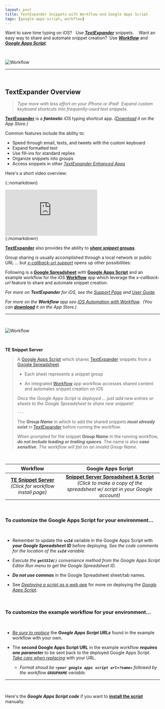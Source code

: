 ```yaml
---
layout: post
title: TextExpander Snippets with Workflow and Google Apps Script
tags: [google-apps-script, workflow]
---
```


Want to save time typing on iOS?  &nbsp; Use ***[TextExpander](https://smilesoftware.com/textexpander-ios)*** snippets.   &nbsp;&nbsp; Want an easy way to share and automate snippet creation?  &nbsp;Use ***[Workflow](https://workflow.is/)*** and ***[Google Apps Script](https://www.google.com/script/start/)***.

<br>

![Workflow]({{site.baseurl}}/images/2016-01-28-workflow.png)

---

<br>

## TextExpander Overview

> *Type more with less effort on your iPhone or iPad! &nbsp;Expand custom keyboard shortcuts into frequently-used text snippets.*

**[TextExpander](https://smilesoftware.com/textexpander-ios)** is a ***fantastic*** iOS typing shortcut app.  *([Download](https://itunes.apple.com/us/app/textexpander/id917416298) it on the App Store.)*

Common features include the ability to:

* Speed through email, texts, and tweets with the custom keyboard
* Expand formatted text
* Use fill-ins for standard replies
* Organize snippets into groups
* Access snippets in other *[TextExpander Enhanced Apps](https://smilesoftware.com/textexpander-ios/apps)*


Here's a short video overview:

{::nomarkdown}
<div class='embed-container'>
	<iframe src="https://www.youtube.com/embed/KXzWWsGMx_g" frameborder=0 allowfullscreen></iframe>
</div>
{:/nomarkdown}

<br>

**[TextExpander](https://smilesoftware.com/textexpander-ios)** also provides the ability to ***[share snippet groups](https://smilesoftware.com/help/touch3/groups.html)***.  

Group sharing is usually accomplished through a local network or public URL ... but *[x-callback-url support](https://smilesoftware.com/textexpander/entry/textexpander-touch-3-5-adds-create-expand-xcallbackurl-support)* opens up other possibilities. 

Following is a **[Google Spreadsheet](https://www.google.com/sheets/about/)** with **[Google Apps Script](https://www.google.com/script/start/)** and an example workflow for the iOS **[Workflow](https://workflow.is/)** app which leverage the *x-callback-url* feature to share and automate snippet creation.

<i class="fa fa-hand-o-right"></i> *For more on __TextExpander__ for iOS, see the [Support Page](https://smilesoftware.com/textexpander-ios/support) and [User Guide](https://smilesoftware.com/help/touch3/index.html).*

<i class="fa fa-hand-o-right"></i> *For more on the __Workflow__ app see [iOS Automation with Workflow](https://techstreams.github.io/2015/04/06/ios-automation-with-workflow/).  &nbsp;(You can __[download](https://itunes.apple.com/app/workflow-powerful-automation/id915249334)__ it on the App Store.)*


---

<br>

![Workflow]({{site.baseurl}}/images/2016-01-28-snippet-server.png)

<br>

**TE Snippet Server**

> A [Google Apps Script](https://www.google.com/script/start/) which shares [TextExpander](https://smilesoftware.com/textexpander-ios) snippets from a [Google Spreadsheet](https://www.google.com/sheets/about/).  
>
> * Each sheet represents a snippet group 
> 
> * An integrated [Workflow](https://workflow.is/) app workflow accesses shared content and automates snippet creation on iOS
>
> <i class="fa fa-hand-o-right"></i> *Once the Google Apps Script is deployed ... just add new entries or sheets to the Google Spreadsheet to share new snippets!*
>
> `---`
>
> <i class="fa fa-exclamation-circle"></i> The ***Group Name*** in which to add the shared snippets ***must already exist*** in [TextExpander](https://smilesoftware.com/textexpander-ios) before running the workflow.  
>
> <i class="fa fa-exclamation-circle"></i> When prompted for the snippet ***Group Name*** in the running workflow, ***do not include leading or trailing spaces***. The name is also ***case sensitive***. *The workflow will fail on an invalid Group Name.*
>

<br>


| Workflow | Google Apps Script |
| :--------: | :---------------: |
| **[<i class="fa fa-refresh"></i> TE Snippet Server](https://workflow.is/workflows/ea1239e861bc41788d91861d764e5afc)** *(Click for workflow install page)* | **[Snippet Server Spreadsheet & Script](https://docs.google.com/spreadsheets/d/1bh2eJEQ_pgqWI_dALaGxBNE585Yq45yliq_j_3Qf998/copy)** *(Click to make a copy of the spreadsheet w/ script in your Google account)* |

<br>

### To customize the Google Apps Script for your environment...

<br>

*  Remember to update the **`ssId`** variable in the Google Apps Script with ***your Google Spreadsheet ID*** before deploying.  *See the code comments for the location of the __`ssId`__ variable.* 

  * <i class="fa fa-hand-o-right"></i> *Execute the __`getSSId()`__ convenience method from the Google Apps Script Editor Run menu to get the Google Spreadsheet ID.*
  
* ***Do not use commas*** in the Google Spreadsheet sheet/tab names.

* See *[Deploying a script as a web app](https://developers.google.com/apps-script/guides/web#deploying_a_script_as_a_web_app)* for more on deploying the *[Google Apps Script](https://www.google.com/script/start/)*.

<br>


### To customize the example workflow for your environment...

<br>

* *[Be sure to replace]({{site.baseurl}}/howto/replace-workflow-urls/)* the ***Google Apps Script URLs*** found in the example workflow with your own.

* The **second Google Apps Script URL** in the example workflow ***requires one parameter*** to be sent back to the deployed Google Apps Script.  *[Take care when replacing]({{site.baseurl}}/howto/replace-workflow-urls/)* with your URL.  

  * <i class="fa fa-hand-o-right"></i>  *Format shoud be __`<your google apps script url>?name=`__ followed by the workflow __`GROUPNAME`__ variable.*


---

<br>

Here's the ***Google Apps Script code*** if you want to **[install the script](https://developers.google.com/apps-script/guides/standalone#creating_a_standalone_script)** manually.

<script src="https://gist.github.com/techstreams/92cf9bdbef3f4e97af15.js"></script>






























